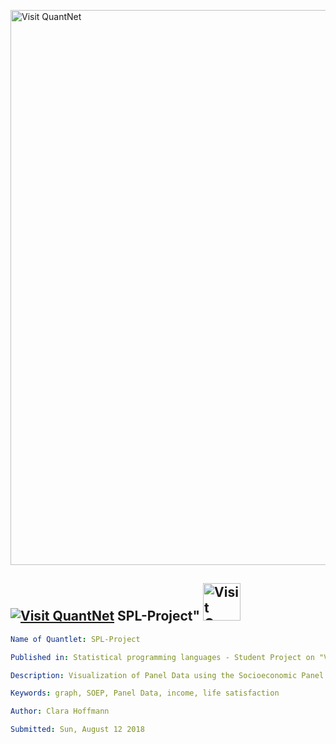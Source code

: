[<img src="https://github.com/QuantLet/Styleguide-and-FAQ/blob/master/pictures/banner.png" width="888" alt="Visit QuantNet">](http://quantlet.de/)

## [<img src="https://github.com/QuantLet/Styleguide-and-FAQ/blob/master/pictures/qloqo.png" alt="Visit QuantNet">](http://quantlet.de/) **SPL-Project"** [<img src="https://github.com/QuantLet/Styleguide-and-FAQ/blob/master/pictures/QN2.png" width="60" alt="Visit QuantNet 2.0">](http://quantlet.de/)

```yaml
Name of Quantlet: SPL-Project

Published in: Statistical programming languages - Student Project on "Visualizing Panel Data"

Description: Visualization of Panel Data using the Socioeconomic Panel (SOEP) in Germany.

Keywords: graph, SOEP, Panel Data, income, life satisfaction

Author: Clara Hoffmann

Submitted: Sun, August 12 2018

```

